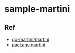 # sample-martini

## Ref
* [go-martini/martini](https://github.com/go-martini/martini)
* [package martini](https://godoc.org/github.com/go-martini/martini)
